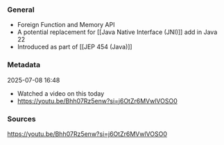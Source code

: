 ### General
- Foreign Function and Memory API
- A potential replacement for [[Java Native Interface (JNI)]] add in Java 22
- Introduced as part of [[JEP 454 (Java)]]
### Metadata
2025-07-08 16:48
- Watched a video on this today
- https://youtu.be/Bhh07Rz5enw?si=j6OtZr6MVwlVOSO0


### Sources
https://youtu.be/Bhh07Rz5enw?si=j6OtZr6MVwlVOSO0